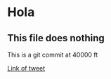 # Hola

## This file does nothing

This is a git commit at 40000 ft

[Link of tweet](https://twitter.com/nolim1t/status/902382020935876610)
